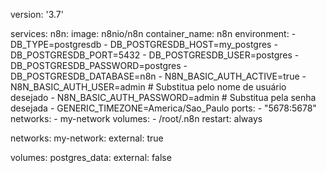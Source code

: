 version: '3.7'

services:
  n8n:
    image: n8nio/n8n
    container_name: n8n
    environment:
      - DB_TYPE=postgresdb
      - DB_POSTGRESDB_HOST=my_postgres
      - DB_POSTGRESDB_PORT=5432
      - DB_POSTGRESDB_USER=postgres
      - DB_POSTGRESDB_PASSWORD=postgres
      - DB_POSTGRESDB_DATABASE=n8n
      - N8N_BASIC_AUTH_ACTIVE=true
      - N8N_BASIC_AUTH_USER=admin        # Substitua pelo nome de usuário desejado
      - N8N_BASIC_AUTH_PASSWORD=admin # Substitua pela senha desejada
      - GENERIC_TIMEZONE=America/Sao_Paulo
    ports:
      - "5678:5678"
    networks:
      - my-network
    volumes:
      - /root/.n8n
    restart: always

networks:
  my-network:
    external: true

volumes:
  postgres_data:
    external: false

